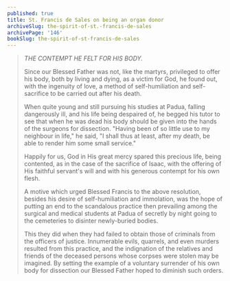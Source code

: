 ```yaml
---
published: true
title: St. Francis de Sales on being an organ donor
archiveSlug: the-spirit-of-st.-francis-de-sales
archivePage: '146'
bookSlug: the-spirit-of-st-francis-de-sales
---
```


> *THE CONTEMPT HE FELT FOR HIS BODY.*
>
> Since our Blessed Father was not, like the martyrs, privileged to offer his body, both by living and dying, as a victim for God, he found out, with the ingenuity of love, a method of self-humiliation and self-sacrifice to be carried out after his death.
>
> When quite young and still pursuing his studies at Padua, falling dangerously ill, and his life being despaired of, he begged his tutor to see that when he was dead his body should be given into the hands of the surgeons for dissection. "Having been of so little use to my neighbour in life," he said, "I shall thus at least, after my death, be able to render him some small service."
>
> Happily for us, God in His great mercy spared this precious life, being contented, as in the case of the sacrifice of Isaac, with the offering of His faithful servant's will and with his generous contempt for his own flesh.
>
> A motive which urged Blessed Francis to the above resolution, besides his desire of self-humiliation and immolation, was the hope of putting an end to the scandalous practice then prevailing among the surgical and medical students at Padua of secretly by night going to the cemeteries to disinter newly-buried bodies.
> 
> This they did when they had failed to obtain those of criminals from the officers of justice. Innumerable evils, quarrels, and even murders resulted from this practice, and the indignation of the relatives and friends of the deceased persons whose corpses were stolen may be imagined. By setting the example of a voluntary surrender of his own body for dissection our Blessed Father hoped to diminish such orders.
